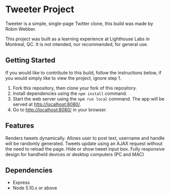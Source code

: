 # Tweeter Project

Tweeter is a simple, single-page Twitter clone, this build was made by Robin Webber.

This project was built as a learning experience at Lighthouse Labs in Montreal, QC. It is not intended, nor recommended, for general use.

## Getting Started
If you would like to contribute to this build, follow the instructions below, if you would simply like to view the project, ignore step 1.

1. Fork this repository, then clone your fork of this repository.
2. Install dependencies using the `npm install` command.
3. Start the web server using the `npm run local` command. The app will be served at <http://localhost:8080/>.
4. Go to <http://localhost:8080/> in your browser.

## Features

Renders tweets dynamically.
Allows user to post text, username and handle will be randomly generated.
Tweets update using an AJAX request without the need to reload the page.
Hide or show tweet input box.
Fully responsive design for handheld devices or desktop computers (PC and MAC)

## Dependencies

- Express
- Node 5.10.x or above
